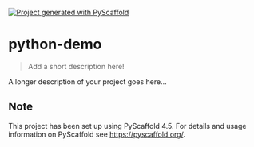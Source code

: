 <!-- These are examples of badges you might want to add to your README:
     please update the URLs accordingly

[![Built Status](https://api.cirrus-ci.com/github/<USER>/python-demo.svg?branch=main)](https://cirrus-ci.com/github/<USER>/python-demo)
[![ReadTheDocs](https://readthedocs.org/projects/python-demo/badge/?version=latest)](https://python-demo.readthedocs.io/en/stable/)
[![Coveralls](https://img.shields.io/coveralls/github/<USER>/python-demo/main.svg)](https://coveralls.io/r/<USER>/python-demo)
[![PyPI-Server](https://img.shields.io/pypi/v/python-demo.svg)](https://pypi.org/project/python-demo/)
[![Conda-Forge](https://img.shields.io/conda/vn/conda-forge/python-demo.svg)](https://anaconda.org/conda-forge/python-demo)
[![Monthly Downloads](https://pepy.tech/badge/python-demo/month)](https://pepy.tech/project/python-demo)
[![Twitter](https://img.shields.io/twitter/url/http/shields.io.svg?style=social&label=Twitter)](https://twitter.com/python-demo)
-->

[![Project generated with PyScaffold](https://img.shields.io/badge/-PyScaffold-005CA0?logo=pyscaffold)](https://pyscaffold.org/)

# python-demo

> Add a short description here!

A longer description of your project goes here...


<!-- pyscaffold-notes -->

## Note

This project has been set up using PyScaffold 4.5. For details and usage
information on PyScaffold see https://pyscaffold.org/.
